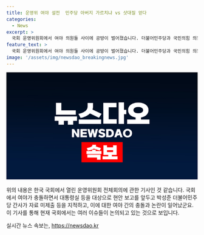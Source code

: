 ```yaml
---
title: 운영위 여야 설전  민주당 아버지 가르치냐 vs 삿대질 얻다
categories:
  - News
excerpt: >
  국회 운영위원회에서 여야 의원들 사이에 공방이 벌어졌습니다. 더불어민주당과 국민의힘 의원들이 대통령실의 현안 보고 자료 제출 문제를 놓고 맞서며 강한 비판과 공방을 이뤘습니다. 또한 국가안보실 1차장 김태효는 대통령이 격노한 적이 없었으며, 정진석 대통령 비서실장은 대통령실의 전화번호가 기밀 보안사항이라고 설명했습니다. 해당 상황은 여러 언론 매체를 통해 실시간으로 전파되고 있으며, 이에 대한 높은 관심이 예상됩니다.
feature_text: >
  국회 운영위원회에서 여야 의원들 사이에 공방이 벌어졌습니다. 더불어민주당과 국민의힘 의원들이 대통령실의 현안 보고 자료 제출 문제를 놓고 맞서며 강한 비판과 공방을 이뤘습니다. 또한 국가안보실 1차장 김태효는 대통령이 격노한 적이 없었으며, 정진석 대통령 비서실장은 대통령실의 전화번호가 기밀 보안사항이라고 설명했습니다. 해당 상황은 여러 언론 매체를 통해 실시간으로 전파되고 있으며, 이에 대한 높은 관심이 예상됩니다.
image: '/assets/img/newsdao_breakingnews.jpg'
---
```


<p><img src="/assets/img/newsdao_breakingnews.jpg" alt="ontimetimes 속보" /></p>

<p>위의 내용은 한국 국회에서 열린 운영위원회 전체회의에 관한 기사인 것 같습니다. 국회에서 여야가 충돌하면서 대통령실 등을 대상으로 현안 보고를 앞두고 박성준 더불어민주당 간사가 자료 미제출 등을 지적하고, 이에 대한 여야 간의 충돌과 논란이 일어났군요. 이 기사를 통해 현재 국회에서는 여러 이슈들이 논의되고 있는 것으로 보입니다.</p>
실시간 뉴스 속보는, <a href="https://newsdao.kr" rel="dofollow">https://newsdao.kr</a>


